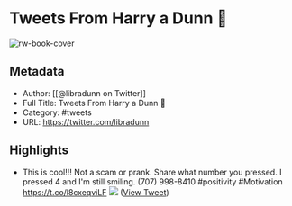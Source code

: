 # Tweets From Harry a Dunn 🖤

![rw-book-cover](https://pbs.twimg.com/profile_images/1686416438024720392/FEkOyLUn.jpg)

## Metadata
- Author: [[@libradunn on Twitter]]
- Full Title: Tweets From Harry a Dunn 🖤
- Category: #tweets
- URL: https://twitter.com/libradunn

## Highlights
- This is cool!!! Not a scam or prank. Share what number you pressed. I pressed 4 and I'm still smiling. 
  (707) 998-8410 #positivity #Motivation https://t.co/l8cxeqviLF
  ![](https://pbs.twimg.com/media/FOEliiKXIAQma1E.jpg) ([View Tweet](https://twitter.com/libradunn/status/1504525027345108994))
